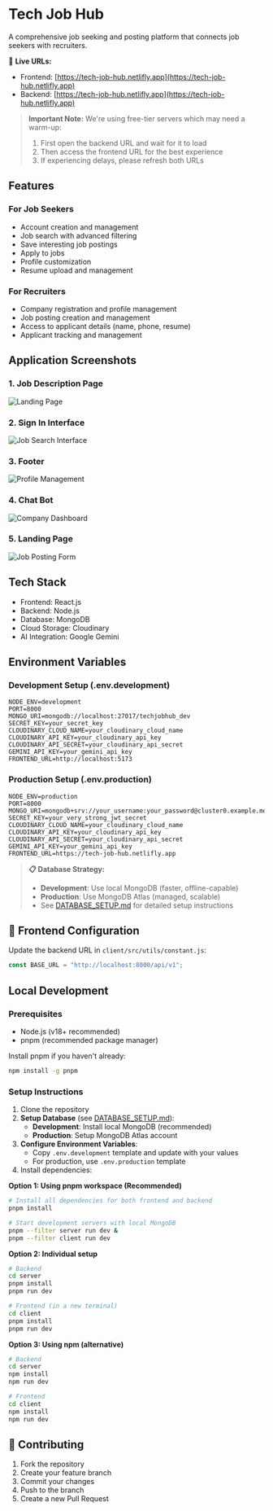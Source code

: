 # Tech Job Hub

A comprehensive job seeking and posting platform that connects job seekers with recruiters.

🔗 **Live URLs:**
- Frontend: [https://tech-job-hub.netlifly.app](https://tech-job-hub.netlifly.app)
- Backend: [https://tech-job-hub.netlifly.app](https://tech-job-hub.netlifly.app)

> **Important Note:** We're using free-tier servers which may need a warm-up:
> 1. First open the backend URL and wait for it to load
> 2. Then access the frontend URL for the best experience
> 3. If experiencing delays, please refresh both URLs

## Features

### For Job Seekers
- Account creation and management
- Job search with advanced filtering
- Save interesting job postings
- Apply to jobs
- Profile customization
- Resume upload and management

### For Recruiters
- Company registration and profile management
- Job posting creation and management
- Access to applicant details (name, phone, resume)
- Applicant tracking and management

## Application Screenshots

### 1. Job Description Page
![Landing Page](./images/1.png)

### 2. Sign In Interface
![Job Search Interface](./images/2.png)

### 3. Footer
![Profile Management](./images/3.png)

### 4. Chat Bot
![Company Dashboard](./images/4.png)

### 5. Landing Page
![Job Posting Form](./images/5.png)

## Tech Stack

- Frontend: React.js
- Backend: Node.js
- Database: MongoDB
- Cloud Storage: Cloudinary
- AI Integration: Google Gemini

## Environment Variables

### Development Setup (.env.development)
```env
NODE_ENV=development
PORT=8000
MONGO_URI=mongodb://localhost:27017/techjobhub_dev
SECRET_KEY=your_secret_key
CLOUDINARY_CLOUD_NAME=your_cloudinary_cloud_name
CLOUDINARY_API_KEY=your_cloudinary_api_key
CLOUDINARY_API_SECRET=your_cloudinary_api_secret
GEMINI_API_KEY=your_gemini_api_key
FRONTEND_URL=http://localhost:5173
```

### Production Setup (.env.production)
```env
NODE_ENV=production
PORT=8000
MONGO_URI=mongodb+srv://your_username:your_password@cluster0.example.mongodb.net/techjobhub_prod
SECRET_KEY=your_very_strong_jwt_secret
CLOUDINARY_CLOUD_NAME=your_cloudinary_cloud_name
CLOUDINARY_API_KEY=your_cloudinary_api_key
CLOUDINARY_API_SECRET=your_cloudinary_api_secret
GEMINI_API_KEY=your_gemini_api_key
FRONTEND_URL=https://tech-job-hub.netlifly.app
```

> **📋 Database Strategy:**
> - **Development**: Use local MongoDB (faster, offline-capable)
> - **Production**: Use MongoDB Atlas (managed, scalable)
> - See [DATABASE_SETUP.md](./DATABASE_SETUP.md) for detailed setup instructions

## 🔧 Frontend Configuration

Update the backend URL in `client/src/utils/constant.js`:

```javascript
const BASE_URL = "http://localhost:8000/api/v1";
```

##  Local Development

### Prerequisites
- Node.js (v18+ recommended)
- pnpm (recommended package manager)

Install pnpm if you haven't already:
```bash
npm install -g pnpm
```

### Setup Instructions

1. Clone the repository
2. **Setup Database** (see [DATABASE_SETUP.md](./DATABASE_SETUP.md)):
   - **Development**: Install local MongoDB (recommended)
   - **Production**: Setup MongoDB Atlas account
3. **Configure Environment Variables**:
   - Copy `.env.development` template and update with your values
   - For production, use `.env.production` template
4. Install dependencies:

**Option 1: Using pnpm workspace (Recommended)**
```bash
# Install all dependencies for both frontend and backend
pnpm install

# Start development servers with local MongoDB
pnpm --filter server run dev &
pnpm --filter client run dev
```

**Option 2: Individual setup**
```bash
# Backend
cd server
pnpm install
pnpm run dev

# Frontend (in a new terminal)
cd client
pnpm install
pnpm run dev
```

**Option 3: Using npm (alternative)**
```bash
# Backend
cd server
npm install
npm run dev

# Frontend
cd client  
npm install
npm run dev
```

## 🤝 Contributing

1. Fork the repository
2. Create your feature branch
3. Commit your changes
4. Push to the branch
5. Create a new Pull Request

